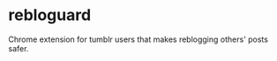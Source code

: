 rebloguard
==========

Chrome extension for tumblr users that makes reblogging others' posts safer.
